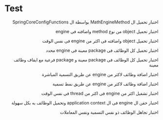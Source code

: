 # Test

<p dir="rtl">
اختبار تحميل ال MathEngineMethod بواسطة ال SpringCoreConfigFunctions
</p>

<p dir="rtl">
اختبار تحميل object من نوع method واضافته فى engine
</p>

<p dir="rtl">
اختبار تحميل object واضافته فى اكثر من engine فى نفس الوقت
</p>

<p dir="rtl">
اختبار تحميل كل الوظائف فى package معينة فى engine محدد
</p>

<p dir="rtl">
اختبار تحميل كل الوظائف فى package معينة و package فرعية مع ايقاف وظائف معينة
</p>

<p dir="rtl">
اختبار اضافة وظائف لاكثر من engine عن طريق التسمية المباشرة
</p>

<p dir="rtl">
اختبار اضافة وظائف لاكثر من  engine عن طريق نمط تسمية
</p>

<p dir="rtl">
اختبار تشغيل اكثر من engine فى اكثر من thread فى نفس الوقت
</p>

<p dir="rtl">
اختبار حقن ال engine فى ال application context وتحميل الوظائف به بكل سهولة
</p>

<p dir="rtl">
اختبار تجاهل الوظائف ذو نفس التسمية ونفس المعاملات
</p>

